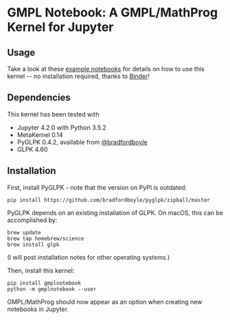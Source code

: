 # GMPL Notebook: A GMPL/MathProg Kernel for Jupyter

## Usage

Take a look at these [example notebooks](https://github.com/nelsonuhan/gmplnotebookexamples) for details on how to use this kernel -- no installation required, thanks to [Binder](http://mybinder.org)!


## Dependencies

This kernel has been tested with

* Jupyter 4.2.0 with Python 3.5.2
* MetaKernel 0.14
* PyGLPK 0.4.2, available from [@bradfordboyle](https://github.com/bradfordboyle/pyglpk)
* GLPK 4.60

## Installation

First, install PyGLPK - note that the version on PyPI is outdated:

```
pip install https://github.com/bradfordboyle/pyglpk/zipball/master
```

PyGLPK depends on an existing installation of GLPK. On macOS, this can be accomplished by:

```
brew update
brew tap homebrew/science
brew install glpk
```

(I will post installation notes for other operating systems.)

Then, install this kernel:

```
pip install gmplnotebook
python -m gmplnotebook --user
```

GMPL/MathProg should now appear as an option when creating new notebooks in Jupyter.